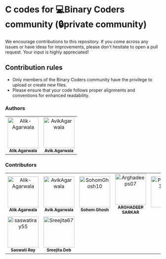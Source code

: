 # C codes for 💻Binary Coders community (🔒private community)

We encourage contributions to this repository. If you come across any issues or have ideas for improvements, please don't hesitate to open a pull request. Your input is highly appreciated!

## Contribution rules
- Only members of the Binary Coders community have the privilege to upload or create new files.
- Please ensure that your code follows proper alignments and conventions for enhanced readability.

### Authors

<table>
<tr>
    <td align="center">
        <a href="https://github.com/Alik-Agarwala">
            <img src="https://avatars.githubusercontent.com/u/98759503?v=4" width="100;" alt="Alik-Agarwala"/>
            <br />
            <sub><b>Alik Agarwala</b></sub>
        </a>
    </td>
    <td align="center">
        <a href="https://github.com/AvikAgarwala">
            <img src="https://avatars.githubusercontent.com/u/98759608?v=4" width="100;" alt="AvikAgarwala"/>
            <br />
            <sub><b>Avik Agarwala</b></sub>
        </a>
    </td></tr>
</table>

### Contributors

<!-- readme: contributors -start -->
<table>
<tr>
    <td align="center">
        <a href="https://github.com/Alik-Agarwala">
            <img src="https://avatars.githubusercontent.com/u/98759503?v=4" width="100;" alt="Alik-Agarwala"/>
            <br />
            <sub><b>Alik Agarwala</b></sub>
        </a>
    </td>
    <td align="center">
        <a href="https://github.com/AvikAgarwala">
            <img src="https://avatars.githubusercontent.com/u/98759608?v=4" width="100;" alt="AvikAgarwala"/>
            <br />
            <sub><b>Avik Agarwala</b></sub>
        </a>
    </td>
    <td align="center">
        <a href="https://github.com/SohomGhosh10">
            <img src="https://avatars.githubusercontent.com/u/136338690?v=4" width="100;" alt="SohomGhosh10"/>
            <br />
            <sub><b>Sohom Ghosh</b></sub>
        </a>
    </td>
    <td align="center">
        <a href="https://github.com/Arghadeeps07">
            <img src="https://avatars.githubusercontent.com/u/112500013?v=4" width="100;" alt="Arghadeeps07"/>
            <br />
            <sub><b>ARGHADEEP SARKAR</b></sub>
        </a>
    </td>
    <td align="center">
        <a href="https://github.com/Priyam123dutta">
            <img src="https://avatars.githubusercontent.com/u/113710032?v=4" width="100;" alt="Priyam123dutta"/>
            <br />
            <sub><b>Null</b></sub>
        </a>
    </td>
    <td align="center">
        <a href="https://github.com/BanerjeeRajdeep">
            <img src="https://avatars.githubusercontent.com/u/111561385?v=4" width="100;" alt="BanerjeeRajdeep"/>
            <br />
            <sub><b>Rajdeep Banerjee</b></sub>
        </a>
    </td></tr>
<tr>
    <td align="center">
        <a href="https://github.com/saswatiray55">
            <img src="https://avatars.githubusercontent.com/u/140442136?v=4" width="100;" alt="saswatiray55"/>
            <br />
            <sub><b>Saswati Ray</b></sub>
        </a>
    </td>
    <td align="center">
        <a href="https://github.com/Sreejita67">
            <img src="https://avatars.githubusercontent.com/u/140645821?v=4" width="100;" alt="Sreejita67"/>
            <br />
            <sub><b>Sreejita Deb</b></sub>
        </a>
    </td></tr>
</table>
<!-- readme: contributors -end -->
